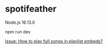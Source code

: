 # spotifeather

Node.js 16.13.0

npm run dev

[Issue: How to play full songs in playlist embeds?](https://community.spotify.com/t5/Archived-Chat/Spotify-Playlist-embed-only-plays-30-second-snippets-How-to-play/td-p/4477424)
